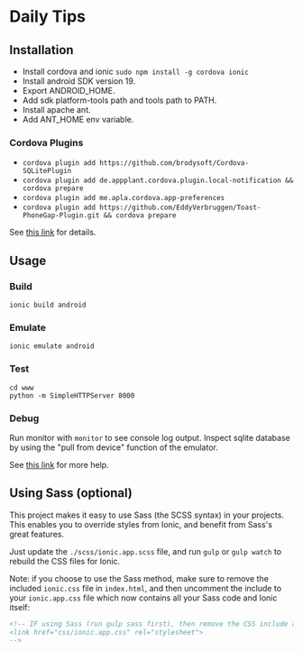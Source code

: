Daily Tips
=====================

Installation
------------------------------

* Install cordova and ionic `sudo npm install -g cordova ionic`
* Install android SDK version 19.
* Export ANDROID_HOME.
* Add sdk platform-tools path and tools path to PATH.
* Install apache ant.
* Add ANT_HOME env variable.

### Cordova Plugins

* `cordova plugin add https://github.com/brodysoft/Cordova-SQLitePlugin`
* `cordova plugin add de.appplant.cordova.plugin.local-notification && cordova prepare`
* `cordova plugin add me.apla.cordova.app-preferences`
* `cordova plugin add https://github.com/EddyVerbruggen/Toast-PhoneGap-Plugin.git && cordova prepare`

See [this link](http://stackoverflow.com/questions/20323787/cordova-platform-add-android-not-working-while-listing-android-targets) for details.

Usage
------------------------


### Build

```
ionic build android
```

### Emulate

```
ionic emulate android
```

### Test

```
cd www
python -m SimpleHTTPServer 8000
```

### Debug

Run monitor with `monitor` to see console log output.
Inspect sqlite database by using the "pull from device" function of the emulator.

See [this link](http://ionicframework.com/getting-started/) for more help.

Using Sass (optional)
-------------------------------------------------

This project makes it easy to use Sass (the SCSS syntax) in your projects. This enables you to override styles from Ionic, and benefit from
Sass's great features.

Just update the `./scss/ionic.app.scss` file, and run `gulp` or `gulp watch` to rebuild the CSS files for Ionic.

Note: if you choose to use the Sass method, make sure to remove the included `ionic.css` file in `index.html`, and then uncomment
the include to your `ionic.app.css` file which now contains all your Sass code and Ionic itself:

```html
<!-- IF using Sass (run gulp sass first), then remove the CSS include above
<link href="css/ionic.app.css" rel="stylesheet">
-->
```